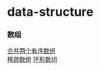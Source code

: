 # data-structure 
<h3>数组</h3>
<a href="https://github.com/guofulei/data-structure/blob/main/data-structures/src/com/lee/array/OrderArrayDemo.java">合并两个有序数组<a> </br>
<a href="https://github.com/guofulei/data-structure/blob/main/data-structures/src/com/lee/array/SparseArrayDemo.java">稀疏数组</a>
<a href="https://github.com/guofulei/data-structure/blob/main/data-structures/src/com/lee/circle/CircleDemo.java">环形数组</a>
<h3></h3>  
